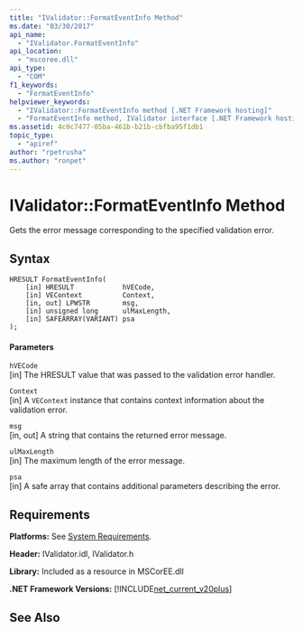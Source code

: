 ```yaml
---
title: "IValidator::FormatEventInfo Method"
ms.date: "03/30/2017"
api_name: 
  - "IValidator.FormatEventInfo"
api_location: 
  - "mscoree.dll"
api_type: 
  - "COM"
f1_keywords: 
  - "FormatEventInfo"
helpviewer_keywords: 
  - "IValidator::FormatEventInfo method [.NET Framework hosting]"
  - "FormatEventInfo method, IValidator interface [.NET Framework hosting]"
ms.assetid: 4c0c7477-05ba-461b-b21b-cbfba95f1db1
topic_type: 
  - "apiref"
author: "rpetrusha"
ms.author: "ronpet"
---
```

# IValidator::FormatEventInfo Method
Gets the error message corresponding to the specified validation error.  
  
## Syntax  
  
```  
HRESULT FormatEventInfo(  
    [in] HRESULT            hVECode,  
    [in] VEContext          Context,  
    [in, out] LPWSTR        msg,  
    [in] unsigned long      ulMaxLength,  
    [in] SAFEARRAY(VARIANT) psa  
);  
```  
  
#### Parameters  
 `hVECode`  
 [in] The HRESULT value that was passed to the validation error handler.  
  
 `Context`  
 [in] A `VEContext` instance that contains context information about the validation error.  
  
 `msg`  
 [in, out] A string that contains the returned error message.  
  
 `ulMaxLength`  
 [in] The maximum length of the error message.  
  
 `psa`  
 [in] A safe array that contains additional parameters describing the error.  
  
## Requirements  
 **Platforms:** See [System Requirements](../../../../docs/framework/get-started/system-requirements.md).  
  
 **Header:** IValidator.idl, IValidator.h  
  
 **Library:** Included as a resource in MSCorEE.dll  
  
 **.NET Framework Versions:** [!INCLUDE[net_current_v20plus](../../../../includes/net-current-v20plus-md.md)]  
  
## See Also  
 
